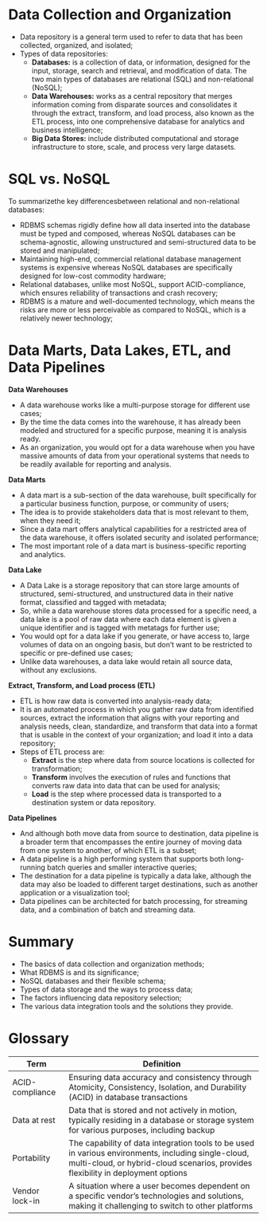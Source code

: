 # Data Collection and Organization
 
 - Data repository is a general term used to refer to data that has been collected, organized, and isolated;
 - Types of data repositories:
    - **Databases:** is a collection of data, or information, designed for the input, storage, search and retrieval, and modification of data. The two main types of databases are relational (SQL) and non-relational (NoSQL);
    - **Data Warehouses:** works as a central repository that merges information coming from disparate sources and consolidates it through the extract, transform, and load process, also known as the ETL process, into one comprehensive database for analytics and business intelligence;
    - **Big Data Stores:** include distributed computational and storage infrastructure to store, scale, and process very large datasets. 

# SQL vs. NoSQL

To summarizethe key differencesbetween relational and non-relational databases:

- RDBMS schemas rigidly define how all data inserted into the database must be typed and composed, whereas NoSQL databases can be schema-agnostic, allowing unstructured and semi-structured data to be stored and manipulated;
- Maintaining high-end, commercial relational database management systems is expensive whereas NoSQL databases are specifically designed for low-cost commodity hardware;
- Relational databases, unlike most NoSQL, support ACID-compliance, which ensures reliability of transactions and crash recovery;
- RDBMS is a mature and well-documented technology, which means the risks are more or less perceivable as compared to NoSQL, which is a relatively newer technology;

# Data Marts, Data Lakes, ETL, and Data Pipelines

**Data Warehouses**

 - A data warehouse works like a multi-purpose storage for different use cases;
 - By the time the data comes into the warehouse, it has already been modeled and structured for a specific purpose, meaning it is analysis ready.
 - As an organization, you would opt for a data warehouse when you have massive amounts of data from your operational systems that needs to be readily available for reporting and analysis.

**Data Marts**

 - A data mart is a sub-section of the data warehouse, built specifically for a particular business function, purpose, or community of users;
 - The idea is to provide stakeholders data that is most relevant to them, when they need it;
 - Since a data mart offers analytical capabilities for a restricted area of the data warehouse, it offers isolated security and isolated performance;
 - The most important role of a data mart is business-specific reporting and analytics.

**Data Lake**

 - A Data Lake is a storage repository that can store large amounts of structured, semi-structured, and unstructured data in their native format, classified and tagged with metadata;
 - So, while a data warehouse stores data processed for a specific need, a data lake is a pool of raw data where each data element is given a unique identifier and is tagged with metatags for further use;
 - You would opt for a data lake if you generate, or have access to, large volumes of data on an ongoing basis, but don’t want to be restricted to specific or pre-defined use cases;
 - Unlike data warehouses, a data lake would retain all source data, without any exclusions.

**Extract, Transform, and Load process (ETL)**

 - ETL is how raw data is converted into analysis-ready data;
 - It is an automated process in which you gather raw data from identified sources, extract the information that aligns with your reporting and analysis needs, clean, standardize, and transform that data into a format that is usable in the context of your organization; and load it into a data repository;
 - Steps of ETL process are:
    - **Extract** is the step where data from source locations is collected for transformation;
    - **Transform** involves the execution of rules and functions that converts raw data into data that can be used for analysis;
    - **Load** is the step where processed data is transported to a destination system or data repository.

**Data Pipelines**

 - And although both move data from source to destination, data pipeline is a broader term that encompasses the entire journey of moving data from one system to another, of which ETL is a subset;
 - A data pipeline is a high performing system that supports both long-running batch queries and smaller interactive queries;
 - The destination for a data pipeline is typically a data lake, although the data may also be loaded to different target destinations, such as another application or a visualization tool;
 - Data pipelines can be architected for batch processing, for streaming data, and a combination of batch and streaming data.
 

# Summary

 - The basics of data collection and organization methods;
 - What RDBMS is and its significance;
 - NoSQL databases and their flexible schema;
 - Types of data storage and the ways to process data;
 - The factors influencing data repository selection;
 - The various data integration tools and the solutions they provide.

# Glossary

| Term | Definition |
|------|------------|
| ACID-compliance |	Ensuring data accuracy and consistency through Atomicity, Consistency, Isolation, and Durability (ACID) in database transactions |
| Data at rest | Data that is stored and not actively in motion, typically residing in a database or storage system for various purposes, including backup |
| Portability | The capability of data integration tools to be used in various environments, including single-cloud, multi-cloud, or hybrid-cloud scenarios, provides flexibility in deployment options |
| Vendor lock-in | A situation where a user becomes dependent on a specific vendor’s technologies and solutions, making it challenging to switch to other platforms |